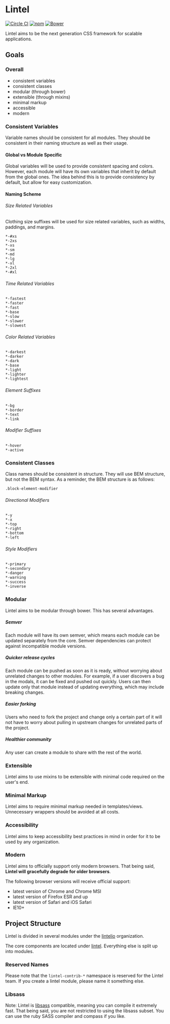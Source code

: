 Lintel
======

[![Circle CI](https://circleci.com/gh/lintelio/lintel.svg?style=shield&circle-token=4e7638ed20ea1fad8670cb4482b05c186c5e53d3)](https://circleci.com/gh/lintelio/lintel)
[![npm](https://img.shields.io/npm/v/lintel.svg)](https://www.npmjs.com/package/lintel)
[![Bower](https://img.shields.io/bower/v/lintel.svg)](https://github.com/lintelio/lintel)


Lintel aims to be the next generation CSS framework for scalable applications.


Goals
-----

### Overall

- consistent variables
- consistent classes
- modular (through bower)
- extensible (through mixins)
- minimal markup
- accessible
- modern


### Consistent Variables
Variable names should be consistent for all modules. They should be consistent in their naming structure as well as their usage.

#### Global vs Module Specific
Global variables will be used to provide consistent spacing and colors. However, each module will have its own variables that inherit by default from the global ones. The idea behind this is to provide consistency by default, but allow for easy customization.

#### Naming Scheme

###### Size Related Variables
Clothing size suffixes will be used for size related variables, such as widths, paddings, and margins.

`*-#xs`  
`*-2xs`  
`*-xs`  
`*-sm`  
`*-md`  
`*-lg`  
`*-xl`  
`*-2xl`  
`*-#xl`  

###### Time Related Variables
`*-fastest`  
`*-faster`  
`*-fast`  
`*-base`  
`*-slow`  
`*-slower`  
`*-slowest`  

###### Color Related Variables
`*-darkest`  
`*-darker`  
`*-dark`  
`*-base`  
`*-light`  
`*-lighter`  
`*-lightest`  

###### Element Suffixes
`*-bg`  
`*-border`  
`*-text`  
`*-link`  

###### Modifier Suffixes
`*-hover`  
`*-active`  


### Consistent Classes
Class names should be consistent in structure. They will use BEM structure, but not the BEM syntax. As a reminder, the BEM structure is as follows:

`.block-element-modifier`  

###### Directional Modifiers
`*-y`  
`*-x`  
`*-top`  
`*-right`  
`*-bottom`  
`*-left`  

###### Style Modifiers
`*-primary`  
`*-secondary`  
`*-danger`  
`*-warning`  
`*-success`  
`*-inverse`  


### Modular
Lintel aims to be modular through bower. This has several advantages.

##### Semver
Each module will have its own semver, which means each module can be updated separately from the core. Semver dependencies can protect against incompatible module versions.

##### Quicker release cycles
Each module can be pushed as soon as it is ready, without worrying about unrelated changes to other modules. For example, if a user discovers a bug in the modals, it can be fixed and pushed out quickly. Users can then update only that module instead of updating everything, which may include breaking changes.

##### Easier forking
Users who need to fork the project and change only a certain part of it will not have to worry about pulling in upstream changes for unrelated parts of the project.

##### Healthier community
Any user can create a module to share with the rest of the world.


### Extensible
Lintel aims to use mixins to be extensible with minimal code required on the user's end.


### Minimal Markup
Lintel aims to require minimal markup needed in templates/views. Unnecessary wrappers should be avoided at all costs.


### Accessibility
Lintel aims to keep accessibility best practices in mind in order for it to be used by any organization.


### Modern
Lintel aims to officially support only modern browsers. That being said, **Lintel will gracefully degrade for older browsers**. 

The following browser versions will receive official support:
- latest version of Chrome and Chrome MSI 
- latest version of Firefox ESR and up
- latest version of Safari and iOS Safari
- IE10+


Project Structure
-----------------

Lintel is divided in several modules under the [lintelio](https://github.com/lintelio) organization.

The core components are located under [lintel](https://github.com/lintelio/lintel). Everything else is split up into modules.

### Reserved Names
Please note that the `lintel-contrib-*` namespace is reserved for the Lintel team. If you create a lintel module, please name it something else.


### Libsass
Note: Lintel is [libsass](http://libsass.org/) compatible, meaning you can compile it extremely fast. That being said, you are not restricted to using the libsass subset. You can use the ruby SASS compiler and compass if you like.
